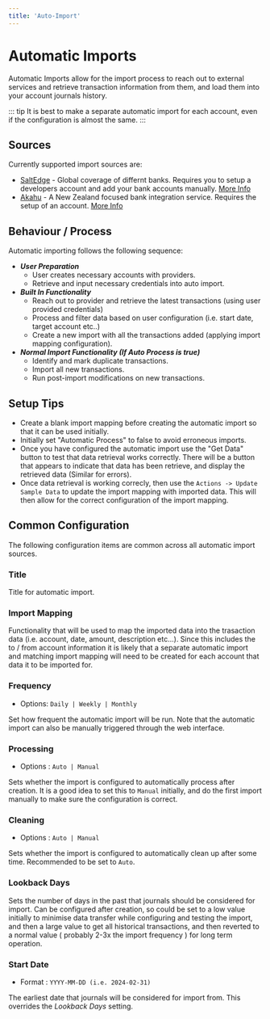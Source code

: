 ```yaml
---
title: 'Auto-Import'
---
```


# Automatic Imports

Automatic Imports allow for the import process to reach out to external services and retrieve transaction information from them, and load them into your account journals history.

::: tip
It is best to make a separate automatic import for each account, even if the configuration is almost the same.
:::

## Sources

Currently supported import sources are:

- [SaltEdge](https://www.saltedge.com/) - Global coverage of differnt banks. Requires you to setup a developers account and add your bank accounts manually. [More Info](salt-edge)
- [Akahu](https://www.akahu.nz/) - A New Zealand focused bank integration service. Requires the setup of an account. [More Info](akahu)

## Behaviour / Process

Automatic importing follows the following sequence:

- **_User Preparation_**
  - User creates necessary accounts with providers.
  - Retrieve and input necessary credentials into auto import.
- **_Built In Functionality_**
  - Reach out to provider and retrieve the latest transactions (using user provided credentials)
  - Process and filter data based on user configuration (i.e. start date, target account etc..)
  - Create a new import with all the transactions added (applying import mapping configuration).
- **_Normal Import Functionality (If Auto Process is true)_**
  - Identify and mark duplicate transactions.
  - Import all new transactions.
  - Run post-import modifications on new transactions.

## Setup Tips

- Create a blank import mapping before creating the automatic import so that it can be used initially.
- Initially set "Automatic Process" to false to avoid erroneous imports.
- Once you have configured the automatic import use the "Get Data" button to test that data retrieval works correctly. There will be a button that appears to indicate that data has been retrieve, and display the retrieved data (Similar for errors).
- Once data retrieval is working correcly, then use the `Actions -> Update Sample Data` to update the import mapping with imported data. This will then allow for the correct configuration of the import mapping.

## Common Configuration

The following configuration items are common across all automatic import sources.

### Title

Title for automatic import.

### Import Mapping

Functionality that will be used to map the imported data into the trasaction data (i.e. account, date, amount, description etc...). Since this includes the to / from account information it is likely that a separate automatic import and matching import mapping will need to be created for each account that data it to be imported for.

### Frequency

- Options: `Daily | Weekly | Monthly`

Set how frequent the automatic import will be run. Note that the automatic import can also be manually triggered through the web interface.

### Processing

- Options : `Auto | Manual`

Sets whether the import is configured to automatically process after creation. It is a good idea to set this to `Manual` initially, and do the first import manually to make sure the configuration is correct.

### Cleaning

- Options : `Auto | Manual`

Sets whether the import is configured to automatically clean up after some time. Recommended to be set to `Auto`.

### Lookback Days

Sets the number of days in the past that journals should be considered for import. Can be configured after creation, so could be set to a low value initially to minimise data transfer while configuring and testing the import, and then a large value to get all historical transactions, and then reverted to a normal value ( probably 2-3x the import frequency ) for long term operation.

### Start Date

- Format : `YYYY-MM-DD (i.e. 2024-02-31)`

The earliest date that journals will be considered for import from. This overrides the _Lookback Days_ setting.
